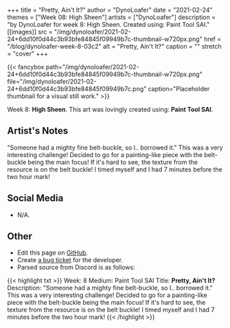 +++
title =       "Pretty, Ain't It?"
author =      "DynoLoafer"
date =        "2021-02-24"
themes =      ["Week 08: High Sheen"]
artists =     ["DynoLoafer"]
description = "by DynoLoafer for week 8: High Sheen. Created using: Paint Tool SAI."
[[images]]
      src = "/img/dynoloafer/2021-02-24+6dd10f0d44c3b93bfe84845f09949b7c-thumbnail-w720px.png"
      href = "/blog/dynoloafer-week-8-03c2"
      alt = "Pretty, Ain't It?"
      caption = ""
      stretch = "cover"
+++

{{< fancybox path="/img/dynoloafer/2021-02-24+6dd10f0d44c3b93bfe84845f09949b7c-thumbnail-w720px.png" file="/img/dynoloafer/2021-02-24+6dd10f0d44c3b93bfe84845f09949b7c.png" caption="Placeholder thumbnail for a visual still work." >}}


Week 8: **High Sheen**. This art was lovingly created using: **Paint Tool SAI**.

## Artist's Notes

"Someone had a mighty fine belt-buckle, so I.. borrowed it."
This was a very interesting challenge! Decided to go for a painting-like piece with the belt-buckle being the main focus! If it's hard to see, the texture from the resource is on the belt buckle! I timed myself and I had 7 minutes before the two hour mark!

## Social Media

- N/A.

## Other

- Edit this page on [GitHub](https://github.com/teaminkling/web-refresh/edit/main/content/blog/dynoloafer-week-8-03c2.md).
- Create [a bug ticket](https://github.com/teaminkling/web-refresh/issues/new?assignees=&labels=bug&template=problem-report.md&title=) for the developer.
- Parsed source from Discord is as follows:

{{< highlight txt >}}
Week: 8
Medium: Paint Tool SAI
Title: __Pretty, Ain't It?__
Description: "Someone had a mighty fine belt-buckle, so I.. borrowed it."
This was a very interesting challenge! Decided to go for a painting-like piece with the belt-buckle being the main focus! If it's hard to see, the texture from the resource is on the belt buckle! I timed myself and I had 7 minutes before the two hour mark!
{{< /highlight >}}